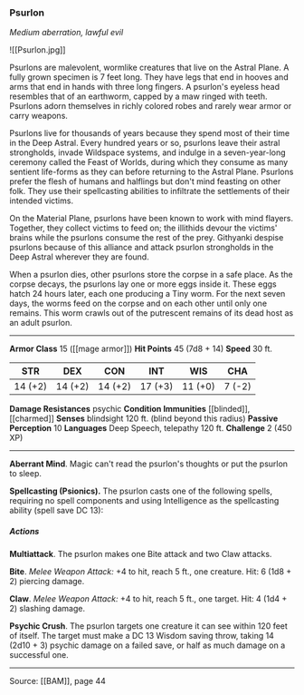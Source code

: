 ### Psurlon
_Medium aberration, lawful evil_

![[Psurlon.jpg]]

Psurlons are malevolent, wormlike creatures that live on the Astral Plane. A fully grown specimen is 7 feet long. They have legs that end in hooves and arms that end in hands with three long fingers. A psurlon's eyeless head resembles that of an earthworm, capped by a maw ringed with teeth. Psurlons adorn themselves in richly colored robes and rarely wear armor or carry weapons.

Psurlons live for thousands of years because they spend most of their time in the Deep Astral. Every hundred years or so, psurlons leave their astral strongholds, invade Wildspace systems, and indulge in a seven-year-long ceremony called the Feast of Worlds, during which they consume as many sentient life-forms as they can before returning to the Astral Plane. Psurlons prefer the flesh of humans and halflings but don't mind feasting on other folk. They use their spellcasting abilities to infiltrate the settlements of their intended victims.

On the Material Plane, psurlons have been known to work with mind flayers. Together, they collect victims to feed on; the illithids devour the victims' brains while the psurlons consume the rest of the prey. Githyanki despise psurlons because of this alliance and attack psurlon strongholds in the Deep Astral wherever they are found.

When a psurlon dies, other psurlons store the corpse in a safe place. As the corpse decays, the psurlons lay one or more eggs inside it. These eggs hatch 24 hours later, each one producing a Tiny worm. For the next seven days, the worms feed on the corpse and on each other until only one remains. This worm crawls out of the putrescent remains of its dead host as an adult psurlon.




---

**Armor Class** 15 ([[mage armor]])
**Hit Points** 45 (7d8 + 14)
**Speed** 30 ft.

| STR     | DEX     | CON     | INT     | WIS     | CHA     |
|---------|---------|---------|---------|---------|---------|
| 14 (+2) | 14 (+2) | 14 (+2) | 17 (+3) | 11 (+0) | 7 (-2) |

**Damage Resistances** psychic
**Condition Immunities** [[blinded]], [[charmed]]
**Senses** blindsight 120 ft. (blind beyond this radius)
**Passive Perception** 10
**Languages** Deep Speech, telepathy 120 ft.
**Challenge** 2 (450 XP)

---

**Aberrant Mind**. Magic can't read the psurlon's thoughts or put the psurlon to sleep.

**Spellcasting (Psionics).** The psurlon casts one of the following spells, requiring no spell components and using Intelligence as the spellcasting ability (spell save DC 13):

##### Actions
**Multiattack**. The psurlon makes one Bite attack and two Claw attacks.

**Bite**. _Melee Weapon Attack:_ +4 to hit, reach 5 ft., one creature. Hit: 6 (1d8 + 2) piercing damage.

**Claw**. _Melee Weapon Attack:_ +4 to hit, reach 5 ft., one target. Hit: 4 (1d4 + 2) slashing damage.

**Psychic Crush**. The psurlon targets one creature it can see within 120 feet of itself. The target must make a DC 13 Wisdom saving throw, taking 14 (2d10 + 3) psychic damage on a failed save, or half as much damage on a successful one.


---

Source: [[BAM]], page 44